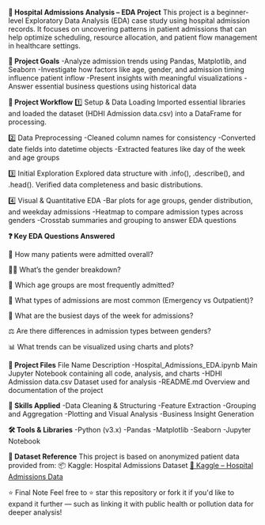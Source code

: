 **🏥 Hospital Admissions Analysis – EDA Project**
This project is a beginner-level Exploratory Data Analysis (EDA) case study using hospital admission records. It focuses on uncovering patterns in patient admissions that can help optimize scheduling, resource allocation, and patient flow management in healthcare settings.

**🎯 Project Goals**
-Analyze admission trends using Pandas, Matplotlib, and Seaborn
-Investigate how factors like age, gender, and admission timing influence patient inflow
-Present insights with meaningful visualizations
-Answer essential business questions using historical data

**🧱 Project Workflow**
1️⃣ Setup & Data Loading
Imported essential libraries and loaded the dataset (HDHI Admission data.csv) into a DataFrame for processing.

2️⃣ Data Preprocessing
-Cleaned column names for consistency
-Converted date fields into datetime objects
-Extracted features like day of the week and age groups

3️⃣ Initial Exploration
Explored data structure with .info(), .describe(), and .head(). Verified data completeness and basic distributions.

4️⃣ Visual & Quantitative EDA
-Bar plots for age groups, gender distribution, and weekday admissions
-Heatmap to compare admission types across genders
-Crosstab summaries and grouping to answer EDA questions

**❓ Key EDA Questions Answered**

📌 How many patients were admitted overall?

👨‍⚕️ What’s the gender breakdown?

👶 Which age groups are most frequently admitted?

🚨 What types of admissions are most common (Emergency vs Outpatient)?

📅 What are the busiest days of the week for admissions?

⚖️ Are there differences in admission types between genders?

📊 What trends can be visualized using charts and plots?


**📁 Project Files**
File Name	Description
-Hospital_Admissions_EDA.ipynb	Main Jupyter Notebook containing all code, analysis, and charts
-HDHI Admission data.csv	Dataset used for analysis
-README.md	Overview and documentation of the project

**🧠 Skills Applied**
-Data Cleaning & Structuring
-Feature Extraction
-Grouping and Aggregation
-Plotting and Visual Analysis
-Business Insight Generation

**🛠️ Tools & Libraries**
-Python (v3.x)
-Pandas
-Matplotlib
-Seaborn
-Jupyter Notebook

**📌 Dataset Reference**
This project is based on anonymized patient data provided from:
📦 Kaggle: Hospital Admissions Dataset
[🔗 Kaggle – Hospital Admissions Data](https://www.kaggle.com/datasets/ashishsahani/hospital-admissions-data)


⭐ Final Note
Feel free to ⭐ star this repository or fork it if you'd like to expand it further — such as linking it with public health or pollution data for deeper analysis!
